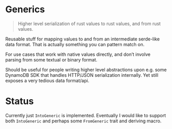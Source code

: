 # Generics
> Higher level serialization of rust values to rust values, and from rust values.

Reusable stuff for mapping values to and from an intermediate serde-like data
format. That is actually something you can pattern match on.

For use cases that work with native values directly, and don’t involve parsing
from some textual or binary format.

Should be useful for people writing higher level abstractions upon e.g. some
DynamoDB SDK that handles HTTP/JSON serialization internally. Yet still
exposes a very tedious data format/api.


# Status

Currently just `IntoGeneric` is implemented. Eventually I would like to support
both `IntoGeneric` and perhaps some `FromGeneric` trait and deriving macro.


